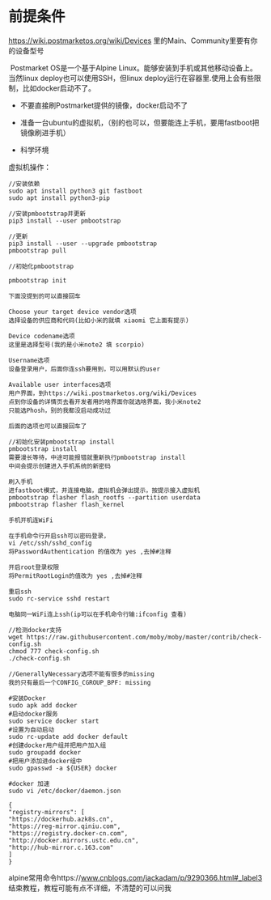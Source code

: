 # 前提条件
https://wiki.postmarketos.org/wiki/Devices
里的Main、Community里要有你的设备型号


​ Postmarket OS是一个基于Alpine Linux。能够安装到手机或其他移动设备上。当然linux deploy也可以使用SSH，但linux deploy运行在容器里.使用上会有些限制，比如docker启动不了。

- 不要直接刷Postmarket提供的镜像，docker启动不了

- 准备一台ubuntu的虚拟机，（别的也可以，但要能连上手机，要用fastboot把镜像刷进手机）
- 科学环境  
  
虚拟机操作：
```
//安装依赖
sudo apt install python3 git fastboot
sudo apt install python3-pip

//安装pmbootstrap并更新
pip3 install --user pmbootstrap

//更新
pip3 install --user --upgrade pmbootstrap
pmbootstrap pull

```
```
//初始化pmbootstrap

pmbootstrap init

下面没提到的可以直接回车

Choose your target device vendor选项
选择设备的供应商和代码(比如小米的就填 xiaomi 它上面有提示)

Device codename选项
这里是选择型号(我的是小米note2 填 scorpio)

Username选项
设备登录用户，后面你连ssh要用到，可以用默认的user

Available user interfaces选项
用户界面，到https://wiki.postmarketos.org/wiki/Devices
点到你设备的详情页去看开发者用的啥界面你就选啥界面，我小米note2
只能选Phosh，别的我都没启动成功过

后面的选项也可以直接回车了
```
```
//初始化安装pmbootstrap install
pmbootstrap install
需要漫长等待，中途可能报错就重新执行pmbootstrap install
中间会提示创建进入手机系统的新密码

```
```
刷入手机
进fastboot模式，并连接电脑，虚拟机会弹出提示，按提示接入虚拟机
pmbootstrap flasher flash_rootfs --partition userdata
pmbootstrap flasher flash_kernel

```
```
手机开机连WiFi

在手机命令行开启ssh可以密码登录，
vi /etc/ssh/sshd_config
将PasswordAuthentication 的值改为 yes ,去掉#注释

开启root登录权限
将PermitRootLogin的值改为 yes ,去掉#注释

重启ssh
sudo rc-service sshd restart
```
```
电脑同一WiFi连上ssh(ip可以在手机命令行输:ifconfig 查看)

//检测docker支持
wget https://raw.githubusercontent.com/moby/moby/master/contrib/check-config.sh
chmod 777 check-config.sh
./check-config.sh

//GenerallyNecessary选项不能有很多的missing
我的只有最后一个CONFIG_CGROUP_BPF: missing

#安装Docker
sudo apk add docker
#启动docker服务
sudo service docker start
#设置为自动启动
sudo rc-update add docker default
#创建docker用户组并把用户加入组
sudo groupadd docker
#把用户添加进docker组中
sudo gpasswd -a ${USER} docker

#docker 加速
sudo vi /etc/docker/daemon.json

{
"registry-mirrors": [
"https://dockerhub.azk8s.cn",
"https://reg-mirror.qiniu.com",
"https://registry.docker-cn.com",
"http://docker.mirrors.ustc.edu.cn",
"http://hub-mirror.c.163.com"
]
}
```

alpine常用命令https://www.cnblogs.com/jackadam/p/9290366.html#_label3
结束教程，教程可能有点不详细，不清楚的可以问我